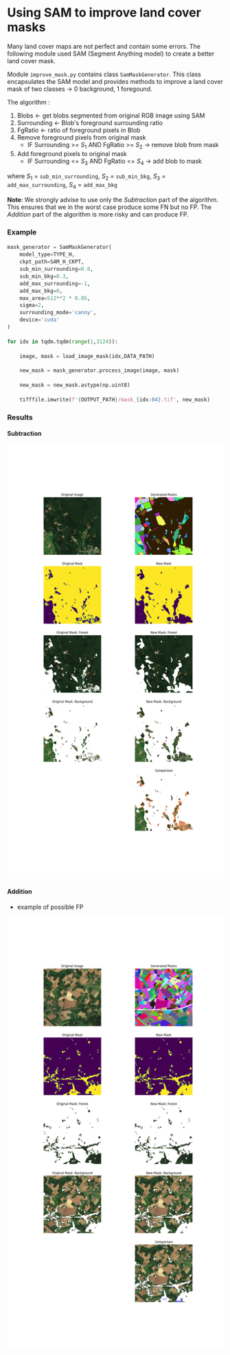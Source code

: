 # Using SAM to improve land cover masks

Many land cover maps are not perfect and contain some errors. The following module used SAM (Segment Anything model) to create a better land cover mask.

Module `improve_mask.py` contains class `SamMaskGenerator`. This class encapsulates the SAM model and provides methods to improve a land cover mask of two classes -> 0 background, 1 foregound. 

The algorithm :
1. Blobs <- get blobs segmented from original RGB image using SAM 
1. Surrounding <- Blob's foreground surrounding ratio
1. FgRatio <- ratio of foreground pixels in Blob
1. Remove foreground pixels from original mask
    - IF Surrounding >= $S_1$ AND FgRatio >= $S_2$ -> remove blob from mask 
1. Add foreground pixels to original mask
    - IF Surrounding <= $S_3$ AND FgRatio <= $S_4$ -> add blob to mask

where $S_1$ = `sub_min_surrounding`, $S_2$ = `sub_min_bkg`, $S_3$ = `add_max_surrounding`, $S_4$ = `add_max_bkg`

**Note**: We strongly advise to use only the *Subtraction* part of the algorithm. This ensures that we in the worst case produce some FN but no FP. The *Addition* part of the algorithm is more risky and can produce FP.

### Example

```python
mask_generator = SamMaskGenerator(
    model_type=TYPE_H,
    ckpt_path=SAM_H_CKPT,
    sub_min_surrounding=0.8,
    sub_min_bkg=0.3,
    add_max_surrounding=-1,
    add_max_bkg=0,
    max_area=512**2 * 0.05,
    sigma=2,
    surrounding_mode='canny',
    device='cuda'
) 

for idx in tqdm.tqdm(range(1,3124)):
    
    image, mask = load_image_mask(idx,DATA_PATH)

    new_mask = mask_generator.process_image(image, mask)

    new_mask = new_mask.astype(np.uint8)
    
    tifffile.imwrite(f'{OUTPUT_PATH}/mask_{idx:04}.tif', new_mask) 
```

### Results

#### Subtraction

![mask_0001](./images/tile_111.png)

#### Addition

- example of possible FP

![mask_0001](./images/tile_1234.png)
